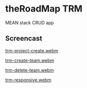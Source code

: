 # theRoadMap TRM
MEAN stack CRUD app    

## Screencast  

[trm-project-create.webm](https://github.com/occiandiaali/trm-pmgt/assets/40769994/3d7cdb20-62ef-40fa-8958-2f63d3efd3e4)  


[trm-create-team.webm](https://github.com/occiandiaali/trm-pmgt/assets/40769994/1a343927-2d1f-44fa-b267-4f7ccc443093)  

[trm-delete-team.webm](https://github.com/occiandiaali/trm-pmgt/assets/40769994/818a2872-4f12-4cfb-9fa1-bdd1d93bc5a9)


[trm-responsive.webm](https://github.com/occiandiaali/trm-pmgt/assets/40769994/4d6c6d70-b7ec-48ff-9048-85eb2ec7e99b)
